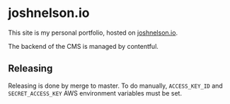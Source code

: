 # joshnelson.io

This site is my personal portfolio, hosted on [joshnelson.io](http://joshnelson.io).

The backend of the CMS is managed by contentful.

## Releasing

Releasing is done by merge to master. To do manually, `ACCESS_KEY_ID` and `SECRET_ACCESS_KEY` AWS environment variables must be set.